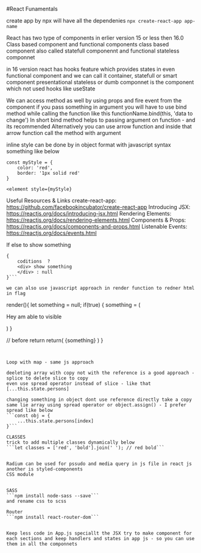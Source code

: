 #React Funamentals

create app by npx will have all the dependenies
```npx create-react-app app-name```

React has two type of components in erlier version 15 or less then 16.0 
Class based component and functional components
class based component also called statefull componennt and functional stateless componnet

in 16 version
react has hooks feature which provides states in even functional component and we can call it container, statefull or smart component
presentational stateless or dumb componnet is the component which not used hooks like useState


We can access method as well by using props and fire event from the component
if you pass something in argument you will have to use bind method while calling the function like this functionName.bind(this, 'data to change')
In short bind method helps to passing argument on function - and its recommended
Alternatively you can use arrow function and inside that arrow function call the method with argument

inline style can be done by in object format with javascript syntax something like below

```
const myStyle = {
	color: 'red',
	border: '1px solid red'
}

<element style={myStyle}
```


Useful Resources & Links
create-react-app: https://github.com/facebookincubator/create-react-app
Introducing JSX: https://reactjs.org/docs/introducing-jsx.html
Rendering Elements: https://reactjs.org/docs/rendering-elements.html
Components & Props: https://reactjs.org/docs/components-and-props.html
Listenable Events: https://reactjs.org/docs/events.html


If else to show something
```
{
	coditions  ? 
	<div> show something 
	</div> : null
}```

we can also use javascript approach in render function to redner html in flag

```
render(){
  let something = null;
  if(true) {
    something = (
    <p>Hey am able to visible </p>
    )
  }

  // before return
  return(
    {something}
  )
}
```


Loop with map - same js approach

deeleting array with copy not with the reference is a good approach - splice to delete slice to copy
even use spread operator instead of slice - like that [...this.state.persons]

changing something in object dont use reference directly take a copy same lie array using spread operator or object.assign() - I prefer spread like below
```const obj = {
	...this.state.persons[index]
}```

CLASSES
trick to add multiple classes dynamically below
```let classes = ['red', 'bold'].join(' '); // red bold```


Radium can be used for pssudo and media query in js file in react js
another is styled-components
CSS module


SASS
```npm install node-sass --save```
and rename css to scss

Router
```npm install react-router-dom```


Keep less code in App.js speciallt the JSX try to make component for each sections and keep handlers and states in app js - so you can use them in all the componnets

